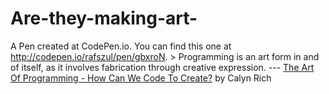 # Are-they-making-art-
A Pen created at CodePen.io. You can find this one at http://codepen.io/rafszul/pen/gbxroN.   > Programming is an art form in and of itself, as it involves fabrication through creative expression.  ---  [The Art Of Programming - How Can We Code To Create?](http://svgmagazine.com/oct2014/The%20Art%20of%20Programming.html) by Calyn Rich
